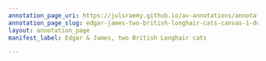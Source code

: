 ```yaml
---
annotation_page_uri: https://julsraemy.github.io/av-annotations/annotations/edgar-james-two-british-longhair-cats-canvas-1-description.json
annotation_page_slug: edgar-james-two-british-longhair-cats-canvas-1-description
layout: annotation_page
manifest_label: Edgar & James, two British Longhair cats

---
```

